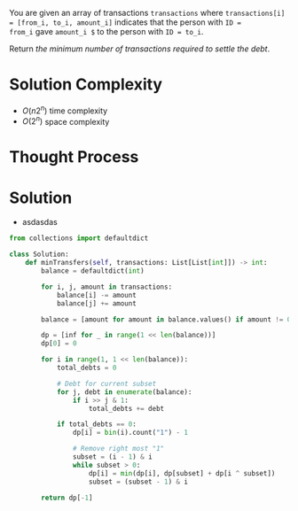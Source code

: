 You are given an array of transactions `transactions` where `transactions[i] = [from_i, to_i, amount_i]` indicates that the person with `ID = from_i` gave `amount_i $` to the person with `ID = to_i`.

Return _the minimum number of transactions required to settle the debt_.
# Solution Complexity
- $O(n2^n)$ time complexity
- $O(2^n)$ space complexity
# Thought Process
# Solution
- asdasdas
```Python
from collections import defaultdict

class Solution:
	def minTransfers(self, transactions: List[List[int]]) -> int:
		balance = defaultdict(int)

		for i, j, amount in transactions:
			balance[i] -= amount
			balance[j] += amount

		balance = [amount for amount in balance.values() if amount != 0]

		dp = [inf for _ in range(1 << len(balance))]
		dp[0] = 0

		for i in range(1, 1 << len(balance)):
			total_debts = 0

			# Debt for current subset
			for j, debt in enumerate(balance):
				if i >> j & 1:
					total_debts += debt

			if total_debts == 0:
				dp[i] = bin(i).count("1") - 1

				# Remove right most "1"
				subset = (i - 1) & i
				while subset > 0:
					dp[i] = min(dp[i], dp[subset] + dp[i ^ subset])
					subset = (subset - 1) & i

		return dp[-1]
```